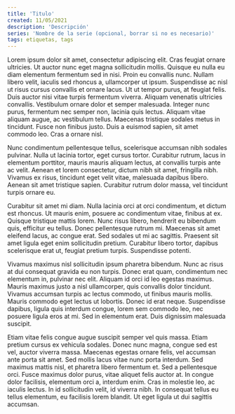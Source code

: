 ```yaml
---
title: 'Titulo'
created: 11/05/2021
description: 'Descripción'
series: 'Nombre de la serie (opcional, borrar si no es necesario)'
tags: etiquetas, tags
---
```


Lorem ipsum dolor sit amet, consectetur adipiscing elit. Cras feugiat ornare ultricies. Ut auctor nunc eget magna sollicitudin mollis. Quisque eu nulla eu diam elementum fermentum sed in nisi. Proin eu convallis nunc. Nullam libero velit, iaculis sed rhoncus a, ullamcorper ut ipsum. Suspendisse ac nisl ut risus cursus convallis et ornare lacus. Ut ut tempor purus, at feugiat felis. Duis auctor nisi vitae turpis fermentum viverra. Aliquam venenatis ultricies convallis. Vestibulum ornare dolor et semper malesuada. Integer nunc purus, fermentum nec semper non, lacinia quis lectus. Aliquam vitae aliquam augue, ac vestibulum tellus. Maecenas tristique sodales metus in tincidunt. Fusce non finibus justo. Duis a euismod sapien, sit amet commodo leo. Cras a ornare nisl.

Nunc condimentum pellentesque tellus, scelerisque accumsan nibh sodales pulvinar. Nulla ut lacinia tortor, eget cursus tortor. Curabitur rutrum, lacus in elementum porttitor, mauris mauris aliquam lectus, at convallis turpis ante ac velit. Aenean et lorem consectetur, dictum nibh sit amet, fringilla nibh. Vivamus ex risus, tincidunt eget velit vitae, malesuada dapibus libero. Aenean sit amet tristique sapien. Curabitur rutrum dolor massa, vel tincidunt turpis ornare eu.

Curabitur sit amet mi diam. Nulla lacinia orci at orci condimentum, et dictum est rhoncus. Ut mauris enim, posuere ac condimentum vitae, finibus at ex. Quisque tristique mattis lorem. Nunc risus libero, hendrerit eu bibendum quis, efficitur eu tellus. Donec pellentesque rutrum mi. Maecenas sit amet eleifend lacus, ac congue erat. Sed sodales ut mi ac sagittis. Praesent sit amet ligula eget enim sollicitudin pretium. Curabitur libero tortor, dapibus scelerisque erat ut, feugiat pretium turpis. Suspendisse potenti.

Vivamus maximus nisl sollicitudin ipsum pharetra bibendum. Nunc ac risus at dui consequat gravida eu non turpis. Donec erat quam, condimentum nec elementum in, pulvinar nec elit. Aliquam id orci id leo egestas maximus. Mauris maximus justo a nisl ullamcorper, quis convallis dolor tincidunt. Vivamus accumsan turpis ac lectus commodo, ut finibus mauris mollis. Mauris commodo eget lectus ut lobortis. Donec id erat neque. Suspendisse dapibus, ligula quis interdum congue, lorem sem commodo leo, nec posuere ligula eros at mi. Sed in elementum erat. Duis dignissim malesuada suscipit.

Etiam vitae felis congue augue suscipit semper vel quis massa. Etiam pretium cursus ex vehicula sodales. Donec nunc magna, congue sed est vel, auctor viverra massa. Maecenas egestas ornare felis, vel accumsan ante porta sit amet. Sed mollis lacus vitae nunc porta interdum. Sed maximus mattis nisl, et pharetra libero fermentum et. Sed a pellentesque orci. Fusce maximus dolor purus, vitae aliquet felis auctor at. In congue dolor facilisis, elementum orci a, interdum enim. Cras in molestie leo, ac iaculis lectus. In id sollicitudin velit, id viverra nibh. In consequat tellus eu tellus elementum, eu facilisis lorem blandit. Ut eget ligula ut dui sagittis accumsan.
